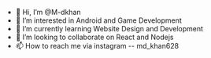 - 👋 Hi, I’m @M-dkhan
- 👀 I’m interested in Android and Game Development 
- 🌱 I’m currently learning Website Design and Development 
- 💞️ I’m looking to collaborate on React and Nodejs 
- 📫 How to reach me via instagram -- md_khan628

<!---
M-dkhan/M-dkhan is a ✨ special ✨ repository because its `README.md` (this file) appears on your GitHub profile.
You can click the Preview link to take a look at your changes.
--->
